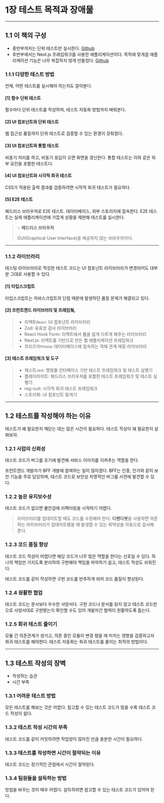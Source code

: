 # 1장 테스트 목적과 장애물

---

## 1.1 이 책의 구성
- 중반부까지는 단위 테스트만 실시한다. 
  [Github](https://github.com/frontend-testing-book-kr/unittest)
- 후반부에서는 Next.js 프레임워크를 사용한 애플리케이션이다. 목적에 맞게끔 애플리케이션 기능은 너무 복잡하지 않게 만들었다.
  [Github](https://github.com/frontend-testing-book-kr/nextjs)

### 1.1.1 다양한 테스트 방법
언제, 어떤 테스트를 실시해야 하는지도 알아본다.

#### [1] 함수 단위 테스트
함수마다 단위 테스트를 작성하며, 테스트 자동화 방법까지 배워본다.

#### [2] UI 컴포넌트와 단위 테스트
웹 접근성 품질까지 단위 테스트로 검증할 수 있는 환경이 갖춰졌다.

#### [3] UI 컴포넌트와 통합 테스트
비동기 처리를 하고, 비동기 응답이 오면 화면을 갱신한다. 통합 테스트는 이와 같은 외부 요인을 포함한 테스트다.

#### [4] UI 컴포넌트와 시각적 회귀 테스트
CSS가 적용된 출력 결과를 검증하려면 시작적 회귀 테스트가 필요하다.

#### [5] E2E 테스트
헤드리스 브라우저로 E2E 테스트. 데이터베이스, 외부 스토리지에 접속한다. E2E 테스트는 실제 애플리케이션에 가깝게 상황을 재현해 테스트를 실시한다.

> 💡 **헤드리스 브라우저**
> 
> GUI(Graphical User Interface)을 제공하지 않는 브라우저이다.

---

### 1.1.2 라이브러리
테스팅 라이브러리로 작성한 테스트 코드는 UI 컴포넌트 라이브러리가 변경되어도 대부분 그대로 사용할 수 있다.

#### [1] 타입스크립트
타입스크립트는 자바스크립트의 단점 때문에 발생하던 품질 문제가 해결되고 있다.

#### [2] 프런트엔드 라이브러리 및 프레임웤,

> - 리액트<small>React</small>: UI 컴포넌트 라이브러리
> - Zod: 유효성 검사 라이브러리
> - React Hook Form: 리액트에서 폼을 쉽게 다루게 해주는 라이브러리
> - Next.js: 리액트를 기반으로 만든 웹 애플리케이션 프레임워크
> - 프리즈마<small>Prisma</small>: 데이터베이스에 접속하는 객체 관계 매핑 라이브러리

#### [3] 테스트 프레임워크 및 도구

> - 제스트<small>Jest</small>: 명령줄 인터페이스 기반 테스트 프레임워크 및 테스트 실행기
> - 플레이라이트: 헤드리스 브라우저를 포함한 테스트 프레임워크 및 테스트 실횅기
> - reg-suit: 시각적 회귀 테스트 프레임워크
> - 스토리북: UI 컴포넌트 탐색기

---

## 1.2 테스트를 작성해야 하는 이유
테스트가 왜 필요한지 깨닫는 데는 많은 시간이 필요하다. 테스트 작성이 왜 필요한지 살펴보자.

### 1.2.1 사업의 신뢰성
테스트 코드가 버그를 조기에 발견해 서비스 이미지를 지켜주는 역할을 한다.

프런트엔드 개발자가 BFF 개발에 참여하는 일이 많아졌다. BFF는 인증, 인가와 같이 보안 기능을 주로 담당하며, 테스트 코드로 보안상 치명적인 버그를 사전에 발견할 수 있다.

### 1.2.2 높은 유지보수성
테스트 코드가 없으면 불안감에 리팩터링을 시작하기 어렵다.

> 라이브러리를 업데이트할 때도 코드를 수정해야 한다. **디펜다봇**을 사용하면 의존하는 라이브러리가 업데이트됐을 때 발생할 수 있는 취약성을 자동으로 검사해 준다.
 
### 1.2.3 코드 품질 향상
테스트 코드 작성이 어렵다면 해당 코드가 너무 많은 역할을 한다는 신호일 수 있다. 하나의 책임만 가지도록 분리하여 구현해야 책임을 파악하기 쉽고, 테스트 작성도 쉬워진다.

테스트 코드를 같이 작성하면 구현 코드를 반추하게 되어 코드 품질이 향상된다.

### 1.2.4 원활한 협업
테스트 코드는 문서보다 우수한 사양서다. 구현 코드나 문서를 읽지 않고 테스트 코드만으로 사양서대로 구현됐는지 확인할 수도 있어 개발자간 협력이 원활하도록 돕는다.

### 1.2.5 회귀 테스트 줄이기
모듈 간 의존관계가 생기고, 의존 중인 모듈이 변경 됐을 때 미치는 영향을 검증하고자 회귀 테스트를 해야한다. 테스트 자동화는 회귀 테스트를 줄이는 최적의 방법이다.

---

## 1.3 테스트 작성의 장벽

- 작성하는 습관
- 시간 부족

### 1.3.1 어려운 테스트 방법
모든 테스트를 해보는 것은 어렵다. 참고할 수 있는 테스트 코드가 많을 수록 테스트 코드 작성이 쉽다.

### 1.3.2 테스트 작성 시간의 부족
테스트 코드를 같이 커밋하려면 작업량이 많아진 만큼 충분한 시간이 필요하다.

### 1.3.3 테스트를 작성하면 시간이 절약되는 이유
테스트 코드는 장기적인 관점에서 시간이 절약된다.

### 1.3.4 팀원들을 설득하는 방법
방침을 바꾸는 것이 매우 어렵다. 설득하려면 참고할 수 있는 테스트 코드가 있어야 한다.
